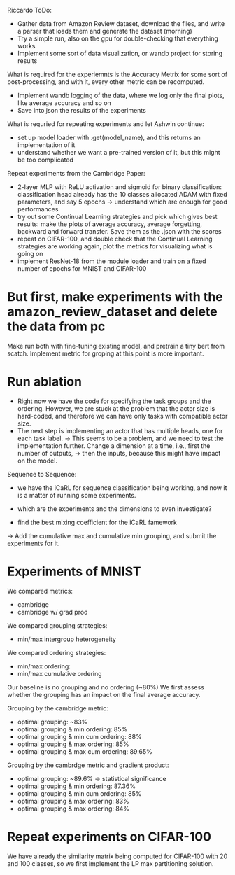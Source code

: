 Riccardo ToDo: 
- Gather data from Amazon Review dataset, download the files, and write a parser that loads them and generate the dataset (morning)
- Try a simple run, also on the gpu for double-checking that everything works
- Implement some sort of data visualization, or wandb project for storing results

What is required for the experiemnts is the Accuracy Metrix for some sort of post-processing, and with it, every other metric can be recomputed.
- Implement wandb logging of the data, where we log only the final plots, like average accuracy and so on
- Save into json the results of the experiments

What is requried for repeating experiments and let Ashwin continue: 
- set up model loader with .get(model_name), and this returns an implementation of it
- understand whether we want a pre-trained version of it, but this might be too complicated

Repeat experiments from the Cambridge Paper: 
- 2-layer MLP with ReLU activation and sigmoid for binary classification: classification head already has the 10 classes allocated
    ADAM with fixed parameters, and say 5 epochs -> understand which are enough for good performances
- try out some Continual Learning strategies and pick which gives best results: 
    make the plots of average accuracy, average forgetting, backward and forward transfer. Save them as the .json with the scores
- repeat on CIFAR-100, and double check that the Continual Learning strategies are working
    again, plot the metrics for visualizing what is going on
- implement ResNet-18 from the module loader and train on a fixed number of epochs for MNIST and CIFAR-100

# But first, make experiments with the amazon_review_dataset and delete the data from pc
Make run both with fine-tuning existing model, and pretrain a tiny bert from scatch. 
Implement metric for groping at this point is more important. 

# Run ablation
- Right now we have the code for specifying the task groups and the ordering. However, we are stuck at the problem that the actor size is hard-coded,
    and therefore we can have only tasks with compatible actor size. 
- The next step is implementing an actor that has multiple heads, one for each task label. 
-> This seems to be a problem, and we need to test the implementation further. Change a dimension at a time, i.e., first the number of outputs, 
-> then the inputs, because this might have impact on the model. 

Sequence to Sequence: 
- we have the iCaRL for sequence classification being working, and now it is a matter of running some experiments. 
- which are the experiments and the dimensions to even investigate? 

- find the best mixing coefficient for the iCaRL famework

-> Add the cumulative max and cumulative min grouping, and submit the experiments for it. 

# Experiments of MNIST
We compared metrics: 
- cambridge 
- cambridge w/ grad prod

We compared grouping strategies: 
- min/max intergroup heterogeneity

We compared ordering strategies: 
- min/max ordering:
- min/max cumulative ordering

Our baseline is no grouping and no ordering (~80%)
We first assess whether the grouping has an impact on the final average accuracy.

Grouping by the cambridge metric: 
- optimal grouping: ~83%
- optimal grouping & min ordering: 85%
- optimal grouping & min cum ordering: 88%
- optimal grouping & max ordering: 85%
- optimal grouping & max cum ordering: 89.65%

Grouping by the cambrdge metric and gradient product:
- optimal grouping: ~89.6% -> statistical significance
- optimal grouping & min ordering: 87.36%
- optimal grouping & min cum ordering: 85%
- optimal grouping & max ordering: 83%
- optimal grouping & max ordering: 84%

# Repeat experiments on CIFAR-100
We have already the similarity matrix being computed for CIFAR-100 with 20 and 100 classes, so we first implement the 
LP max partitioning solution.

